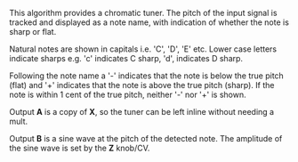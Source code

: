 
This algorithm provides a chromatic tuner. The pitch of the input signal is tracked and displayed as a note name, with
indication of whether the note is sharp or flat.

Natural notes are shown in capitals i.e. 'C', 'D', 'E' etc. Lower case letters indicate sharps e.g. 'c' indicates C
sharp, 'd', indicates D sharp.

Following the note name a '-' indicates that the note is below the true pitch (flat) and '+' indicates that the note is
above the true pitch
(sharp). If the note is within 1 cent of the true pitch, neither '-' nor
'+' is shown.

Output **A** is a copy of **X**, so the tuner can be left inline without needing a mult.

Output **B** is a sine wave at the pitch of the detected note. The amplitude of the sine wave is set by the **Z** knob/CV.

